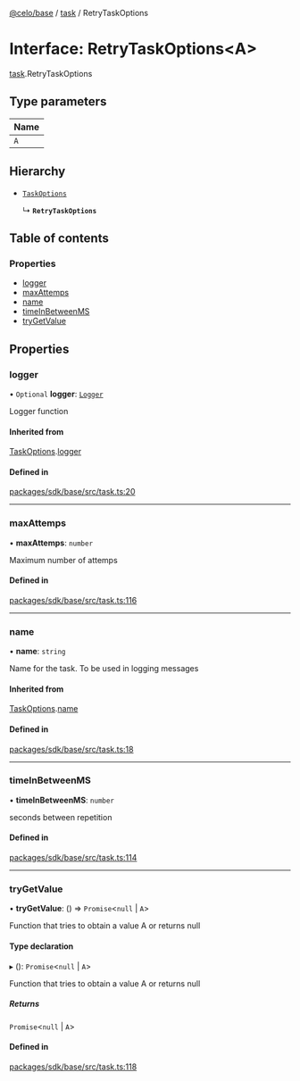 [@celo/base](../README.md) / [task](../modules/task.md) / RetryTaskOptions

# Interface: RetryTaskOptions\<A\>

[task](../modules/task.md).RetryTaskOptions

## Type parameters

| Name |
| :------ |
| `A` |

## Hierarchy

- [`TaskOptions`](task.TaskOptions.md)

  ↳ **`RetryTaskOptions`**

## Table of contents

### Properties

- [logger](task.RetryTaskOptions.md#logger)
- [maxAttemps](task.RetryTaskOptions.md#maxattemps)
- [name](task.RetryTaskOptions.md#name)
- [timeInBetweenMS](task.RetryTaskOptions.md#timeinbetweenms)
- [tryGetValue](task.RetryTaskOptions.md#trygetvalue)

## Properties

### logger

• `Optional` **logger**: [`Logger`](../modules/logger.md#logger)

Logger function

#### Inherited from

[TaskOptions](task.TaskOptions.md).[logger](task.TaskOptions.md#logger)

#### Defined in

[packages/sdk/base/src/task.ts:20](https://github.com/celo-org/developer-tooling/blob/master/packages/sdk/base/src/task.ts#L20)

___

### maxAttemps

• **maxAttemps**: `number`

Maximum number of attemps

#### Defined in

[packages/sdk/base/src/task.ts:116](https://github.com/celo-org/developer-tooling/blob/master/packages/sdk/base/src/task.ts#L116)

___

### name

• **name**: `string`

Name for the task. To be used in logging messages

#### Inherited from

[TaskOptions](task.TaskOptions.md).[name](task.TaskOptions.md#name)

#### Defined in

[packages/sdk/base/src/task.ts:18](https://github.com/celo-org/developer-tooling/blob/master/packages/sdk/base/src/task.ts#L18)

___

### timeInBetweenMS

• **timeInBetweenMS**: `number`

seconds between repetition

#### Defined in

[packages/sdk/base/src/task.ts:114](https://github.com/celo-org/developer-tooling/blob/master/packages/sdk/base/src/task.ts#L114)

___

### tryGetValue

• **tryGetValue**: () => `Promise`\<``null`` \| `A`\>

Function that tries to obtain a value A or returns null

#### Type declaration

▸ (): `Promise`\<``null`` \| `A`\>

Function that tries to obtain a value A or returns null

##### Returns

`Promise`\<``null`` \| `A`\>

#### Defined in

[packages/sdk/base/src/task.ts:118](https://github.com/celo-org/developer-tooling/blob/master/packages/sdk/base/src/task.ts#L118)
